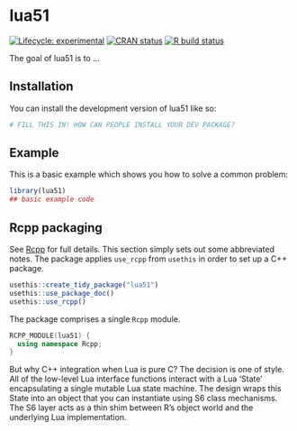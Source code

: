 
<!-- README.md is generated from README.Rmd. Please edit that file -->

# lua51

<!-- badges: start -->

[![Lifecycle:
experimental](https://img.shields.io/badge/lifecycle-experimental-orange.svg)](https://lifecycle.r-lib.org/articles/stages.html#experimental)
[![CRAN
status](https://www.r-pkg.org/badges/version/lua51)](https://CRAN.R-project.org/package=lua51)
[![R build
status](https://github.com/royratcliffe/lua51/workflows/R-CMD-check/badge.svg)](https://github.com/royratcliffe/lua51/actions?workflow=R-CMD-check)
<!-- badges: end -->

The goal of lua51 is to …

## Installation

You can install the development version of lua51 like so:

``` r
# FILL THIS IN! HOW CAN PEOPLE INSTALL YOUR DEV PACKAGE?
```

## Example

This is a basic example which shows you how to solve a common problem:

``` r
library(lua51)
## basic example code
```

## Rcpp packaging

See [Rcpp](http://www.rcpp.org/) for full details. This section simply
sets out some abbreviated notes. The package applies `use_rcpp` from
`usethis` in order to set up a C++ package.

``` r
usethis::create_tidy_package("lua51")
usethis::use_package_doc()
usethis::use_rcpp()
```

The package comprises a single `Rcpp` module.

``` cpp
RCPP_MODULE(lua51) {
  using namespace Rcpp;
}
```

But why C++ integration when Lua is pure C? The decision is one of
style. All of the low-level Lua interface functions interact with a Lua
‘State’ encapsulating a single mutable Lua state machine. The design
wraps this State into an object that you can instantiate using S6 class
mechanisms. The S6 layer acts as a thin shim between R’s object world
and the underlying Lua implementation.
